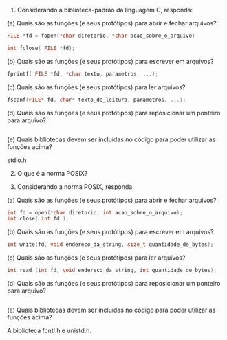 1. Considerando a biblioteca-padrão da linguagem C, responda:

(a) Quais são as funções (e seus protótipos) para abrir e fechar arquivos?

```C
FILE *fd = fopen(*char diretorio, *char acao_sobre_o_arquivo)

int fclose( FILE *fd);
```

(b) Quais são as funções (e seus protótipos) para escrever em arquivos?


```C
fprintf( FILE *fd, *char texto, parametros, ...);
```

(c) Quais são as funções (e seus protótipos) para ler arquivos?


```C
fscanf(FILE* fd, char* texto_de_leitura, parametros, ...);
```

(d) Quais são as funções (e seus protótipos) para reposicionar um ponteiro para arquivo?


```C

```

(e) Quais bibliotecas devem ser incluídas no código para poder utilizar as funções acima?

stdio.h

2. O que é a norma POSIX?

3. Considerando a norma POSIX, responda:

(a) Quais são as funções (e seus protótipos) para abrir e fechar arquivos?


```C
int fd = open(*char diretorio, int acao_sobre_o_arquivo);
int close( int fd );
```

(b) Quais são as funções (e seus protótipos) para escrever em arquivos?


```C
int write(fd, void endereco_da_string, size_t quantidade_de_bytes);
```

(c) Quais são as funções (e seus protótipos) para ler arquivos?


```C
int read (int fd, void endereco_da_string, int quantidade_de_bytes);
```

(d) Quais são as funções (e seus protótipos) para reposicionar um ponteiro para arquivo?


```C

```

(e) Quais bibliotecas devem ser incluídas no código para poder utilizar as funções acima?

A biblioteca fcntl.h e unistd.h.


